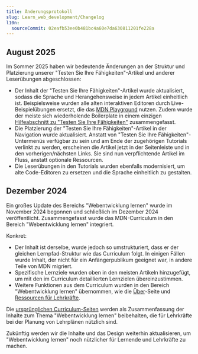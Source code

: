 ```yaml
---
title: Änderungsprotokoll
slug: Learn_web_development/Changelog
l10n:
  sourceCommit: 02eafb53ee0b481bc4a60e7da630811201fe228a
---
```


## August 2025

Im Sommer 2025 haben wir bedeutende Änderungen an der Struktur und Platzierung unserer "Testen Sie Ihre Fähigkeiten"-Artikel und anderer Leserübungen abgeschlossen:

- Der Inhalt der "Testen Sie Ihre Fähigkeiten"-Artikel wurde aktualisiert, sodass die Sprache und Herangehensweise in jedem Artikel einheitlich ist. Beispielsweise wurden alle alten interaktiven Editoren durch Live-Beispielübungen ersetzt, die das [MDN Playground](/en-US/play) nutzen. Zudem wurde der meiste sich wiederholende Boilerplate in einem einzigen [Hilfeabschnitt zu "Testen Sie Ihre Fähigkeiten"](/de/docs/Learn_web_development#test_your_skills) zusammengefasst.
- Die Platzierung der "Testen Sie Ihre Fähigkeiten"-Artikel in der Navigation wurde aktualisiert. Anstatt von "Testen Sie Ihre Fähigkeiten"-Untermenüs verfügbar zu sein und am Ende der zugehörigen Tutorials verlinkt zu werden, erscheinen die Artikel jetzt in der Seitenleiste und in den vorherigen/nächsten Links. Sie sind nun verpflichtende Artikel im Fluss, anstatt optionale Ressourcen.
- Die Leserübungen in den Tutorials wurden ebenfalls modernisiert, um alte Code-Editoren zu ersetzen und die Sprache einheitlich zu gestalten.

## Dezember 2024

Ein großes Update des Bereichs "Webentwicklung lernen" wurde im November 2024 begonnen und schließlich im Dezember 2024 veröffentlicht. Zusammengefasst wurde das MDN-Curriculum in den Bereich "Webentwicklung lernen" integriert.

Konkret:

- Der Inhalt ist derselbe, wurde jedoch so umstrukturiert, dass er der gleichen Lernpfad-Struktur wie das Curriculum folgt. In einigen Fällen wurde Inhalt, der nicht für ein Anfängerpublikum geeignet war, in andere Teile von MDN migriert.
- Spezifische Lernziele wurden oben in den meisten Artikeln hinzugefügt, um mit den im Curriculum detaillierten Lernzielen übereinzustimmen.
- Weitere Funktionen aus dem Curriculum wurden in den Bereich "Webentwicklung lernen" übernommen, wie die [Über](/de/docs/Learn_web_development/About)-Seite und [Ressourcen für Lehrkräfte](/de/docs/Learn_web_development/Educators).

Die [ursprünglichen Curriculum-Seiten](/en-US/curriculum/) werden als Zusammenfassung der Inhalte zum Thema "Webentwicklung lernen" beibehalten, die für Lehrkräfte bei der Planung von Lehrplänen nützlich sind.

Zukünftig werden wir die Inhalte und das Design weiterhin aktualisieren, um "Webentwicklung lernen" noch nützlicher für Lernende und Lehrkräfte zu machen.
